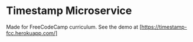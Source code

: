 # Timestamp Microservice
Made for FreeCodeCamp curriculum.
See the demo at [https://timestamp-fcc.herokuapp.com/]